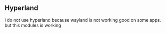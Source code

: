 ## Hyperland

i do not use hyperland because wayland is not working good on some apps. but this modules is working